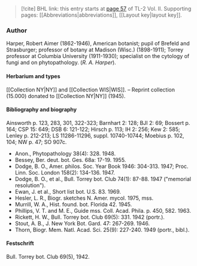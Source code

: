 > [!cite] BHL link: this entry starts at [page 57](https://www.biodiversitylibrary.org/item/103253#page/83/mode/1up) of TL-2 Vol. II.
> Supporting pages: [[Abbreviations|abbreviations]], [[Layout key|layout key]].

### Author

Harper, Robert Aimer (1862-1946), American botanist; pupil of Brefeld and Strasburger; professor of botany at Madison (Wisc.) (1898-1911); Torrey professor at Columbia University (1911-1930); specialist on the cytology of fungi and on phytopathology. (*R. A. Harper*).

#### Herbarium and types

[[Collection NY|NY]] and [[Collection WIS|WIS]]. – Reprint collection (15.000) donated to [[Collection NY|NY]] (1945).

#### Bibliography and biography

Ainsworth p. 123, 283, 301, 322-323; Barnhart 2: 128; BJI 2: 69; Bossert p. 164; CSP 15: 649; DSB 6: 121-122; Hirsch p. 113; IH 2: 256; Kew 2: 585; Lenley p. 212-213; LS 11286-11296, suppl. 10740-10744; Moebius p. 102, 104; NW p. 47; SO 907c.
- Anon., Phytopathology 38(4): 328. 1948.
- Bessey, Ber. deut. bot. Ges. 68a: 17-19. 1955.
- Dodge, B. O., Amer. philos. Soc. Year Book 1946: 304-313. 1947; Proc. Linn. Soc. London 158(2): 134-136. 1947.
- Dodge, B. O., et al., Bull. Torrey bot. Club 74(1): 87-88. 1947 ("memorial resolution").
- Ewan, J. et al., Short list bot. U.S. 83. 1969.
- Hesler, L. R., Biogr. sketches N. Amer. mycol. 1975, mss.
- Murrill, W. A., Hist. found. bot. Florida 42. 1945.
- Phillips, V. T. and M. E., Guide mss. Coll. Acad. Phila. p. 450, 582. 1963.
- Rickett, H. W., Bull. Torrey bot. Club 69(5): 331. 1942 (portr.).
- Stout, A. B., J. New York Bot. Gard. 47: 267-269. 1946.
- Thorn, Biogr. Mem. Natl. Acad. Sci. 25(9): 227-240. 1949 (portr., bibl.).

#### Festschrift

Bull. Torrey bot. Club 69(5), 1942.

